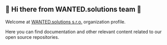 ## 👋 Hi there from WANTED.solutions team 👋

Welcome at [WANTED.solutions s.r.o.](https://wanted.solutions) organization profile. 

Here you can find documentation and other relevant content related to our open source repositories.
